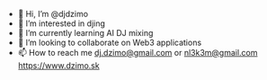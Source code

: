 - 👋 Hi, I’m @djdzimo
- 👀 I’m interested in djing
- 🌱 I’m currently learning AI DJ mixing
- 💞️ I’m looking to collaborate on Web3 applications
- 📫 How to reach me dj.dzimo@gmail.com or nl3k3m@gmail.com https://www.dzimo.sk

<!---
djdzimo/djdzimo is a ✨ special ✨ repository because its `README.md` (this file) appears on your GitHub profile.
You can click the Preview link to take a look at your changes.
--->
